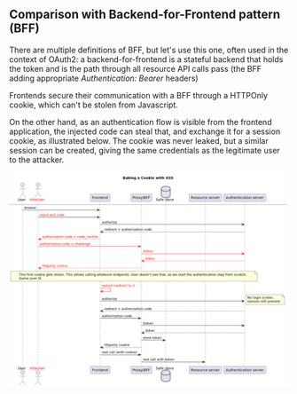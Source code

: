 ## Comparison with Backend-for-Frontend pattern (BFF)
There are multiple definitions of BFF, but let's use this one, often used in the context of OAuth2: a backend-for-frontend is a stateful backend that holds the token and is the path through all resource API calls pass (the BFF adding appropriate _Authentication: Bearer_ headers)

Frontends secure their communication with a BFF through a HTTPOnly cookie, which can't be stolen from Javascript.

On the other hand, as an authentication flow is visible from the frontend application, the injected code can steal that, and exchange it for a session cookie, as illustrated below. The cookie was never leaked, but a similar session can be created, giving the same credentials as the legitimate user to the attacker.

![](documentation/xss-cookies-baking.png)
